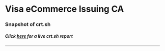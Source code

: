 # Visa eCommerce Issuing CA
### Snapshot of crt.sh
##### Click [here](https://crt.sh/?q=F1F072C64D69E573725533E83A601BB8B068F6699E59BA70EDA2AECB28E06BFB) for a live crt.sh report

---
